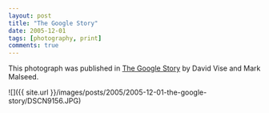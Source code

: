 ```yaml
---
layout: post
title: "The Google Story"
date: 2005-12-01
tags: [photography, print]
comments: true
---
```

This photograph was published in [The Google Story](http://www.amazon.com/gp/product/055380457X/102-4580049-5151332?v=glance&n=283155) by David Vise and Mark Malseed.

![]({{ site.url }}/images/posts/2005/2005-12-01-the-google-story/DSCN9156.JPG)

